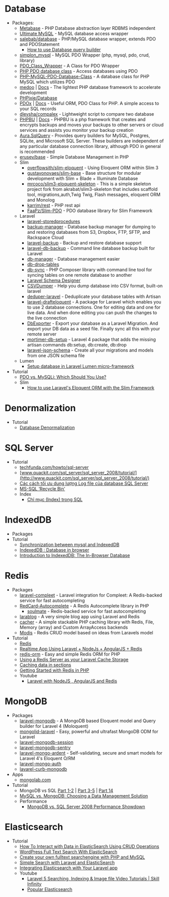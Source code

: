 # Database
* Packages:
    - [Metabase](http://goo.gl/GyXKM9) - PHP Database abstraction layer RDBMS independent
    - [Ultimate MySQL](https://goo.gl/Q3GauF) - MySQL database access wrapper
    - [salebab/database](https://goo.gl/1hjQK1) - PHP/MySQL database wrapper, extends PDO and PDOStatement
        - [How to use Database query builder](https://goo.gl/JHzP9H)
    - [simplon_mysql](https://goo.gl/0kmgK1) - MySQL PDO Wrapper (php, mysql, pdo, crud, library)
    - [PDO_Class_Wrapper](https://goo.gl/4J5puD) - A Class for PDO Wrapper
    - [PHP PDO database class](http://goo.gl/XO51Yn) - Access databases using PDO
    - [PHP-MySQL-PDO-Database-Class](https://goo.gl/SJT5bC) - A database class for PHP MySQL which utilizes PDO
    - [medoo](http://medoo.in/) | [Docs](http://medoo.in/doc) - The lightest PHP database framework to accelerate development
    - [PHPixie/Database](https://goo.gl/Advtx9)
    - [PDOx](https://goo.gl/9nhiei) | [Docs](https://goo.gl/LkGFEL) - Useful ORM, PDO Class for PHP. A simple access to your SQL records
    - [dlevsha/compalex](https://goo.gl/CraCSX) - Lightweight script to compare two database
    - [PHPBU](https://goo.gl/4BFQ2f) | [Docs](http://phpbu.de/) - PHPBU is a php framework that creates and encrypts backups and moves your backups to other servers or cloud services
and assists you monitor your backup creation
    - [Aura.SqlQuery](https://goo.gl/6hvAVu) - Provides query builders for MySQL, Postgres, SQLite, and Microsoft SQL Server. These builders are independent of any particular database connection library, although PDO in general is recommended
    - [erusev/base](https://goo.gl/r7cV0A) - Simple Database Management in PHP
    - Slim
        - [overflowsith/slim-eloquent](https://goo.gl/Gw3DST) - Using Eloquent ORM within Slim 3
        - [gustavonovaes/slim-base](https://goo.gl/toAwfd) - Base structure for modular development with Slim + Blade + Illuminate Database
        - [mrcoco/slim3-eloquent-skeleton](https://goo.gl/WsvIM0) - This is a simple skeleton project fork from akrabat/slim3-skeleton that includes scaffold tool, migrations,auth,Twig Twig, Flash messages, eloquent ORM and Monolog
        - [karrim/rest](https://goo.gl/9mQ3uM) - PHP rest api
        - [FaaPz/Slim-PDO](https://goo.gl/nVDVbu) - PDO database library for Slim Framework
    - Laravel
        - [laravel-storedprocedures](http://goo.gl/I1sjZK)
        - [backup-manager](http://goo.gl/Fb3O1y) - Database backup manager for dumping to and restoring databases from S3, Dropbox, FTP, SFTP, and Rackspace Cloud
        - [laravel-backup](http://goo.gl/CO4Nxy) - Backup and restore database support
        - [laravel-db-backup](http://goo.gl/OewB7y) - Command line database backup built for Laravel
        - [db-manager](http://goo.gl/Vx2Etx) - Database management easier
        - [db-drop-tables](http://goo.gl/CQPy6Q)
        - [db-sync](http://goo.gl/IHBM5D) - PHP Composer library with command line tool for syncing tables on one remote database to another
        - [Laravel Schema Designer](http://laravelsd.com/)
        - [CSVDumper](http://goo.gl/20iZQs) - Help you dump database into CSV format, built-on laravel
        - [deduper-laravel](http://goo.gl/0s90Di) - Deduplicate your database tables with Artisan
        - [laravel-drafteloquent](http://goo.gl/5Bk9qw) - A package for Laravel which enables you to use 2 database connections. One for editing data and one for live data. And when done editing you can push the changes to the live connection
        - [DbExporter](http://goo.gl/bTUEo8) -  Export your database as a Laravel Migration. And export your DB data as a seed file. Finally sync all this with your remote server
        - [mortimer-db-setup](http://goo.gl/1DSP0t) - Laravel 4 package that adds the missing artisan commands db:setup, db:create, db:drop
        - [laravel-json-schema](https://goo.gl/xMeDG9) - Create all your migrations and models from one JSON schema file
    - Lumen
        - [Setup database in Laravel Lumen micro-framework](https://goo.gl/JHD4zf)
* Tutorial
    - [PDO vs. MySQLi: Which Should You Use?](http://goo.gl/zwSHoN)
    - Slim
        - [How to use Laravel's Eloquent ORM with the Slim Framework](http://goo.gl/NEAyjN)
# Denormalization
* Tutorial
    - [Database Denormalization](http://goo.gl/AgbC3U)
# SQL Server
- Tutorial
    - [techfunda.com/howto/sql-server](http://techfunda.com/howto/sql-server)
    - [www.quackit.com/sql_server/sql_server_2008/tutorial/](http://www.quackit.com/sql_server/sql_server_2008/tutorial/)
    - [Các cách tối ưu dung lượng Log file của database SQL Server](http://goo.gl/CzvBBw)
    - [MS-SQL ‘Recycle Bin’](https://goo.gl/yF3gs1)
    - Index
        - [Chỉ mục (Index) trong SQL](https://goo.gl/y1Ytbo)
# IndexedDB
* Packages
* Tutorial
    - [Synchronization between mysql and IndexedDB](http://goo.gl/QCbW7D)
    - [IndexedDB : Database in browser](http://goo.gl/f6gaT5)
    - [Introduction to IndexedDB: The In-Browser Database](http://goo.gl/XMbFUc)
# Redis
* Packages
    - [laravel-compleet](http://goo.gl/Rak5xP) - Laravel integration for Compleet: A Redis-backed service for fast autocompleting
    - [RedCard-Autocomplete](http://goo.gl/i2oORq) - A Redis Autocomplete library in PHP
        - [soulmate](http://goo.gl/ooYVFP) - Redis-backed service for fast autocompleting
    - [larablog](http://goo.gl/ZKESdX) - A very simple blog app using Laravel and Redis
    - [cacher](http://goo.gl/KaVL7B) - A simple stackable PHP caching library with Redis, File, Memory (array) and Custom ArrayAccess backends
    - [Modis](http://goo.gl/9fy9pX) - Redis CRUD model based on ideas from Laravels model
* Tutorial
    - [Redis](http://laravel.com/docs/redis)
    - [Realtime App Using Laravel + NodeJs + AngularJS + Redis](http://goo.gl/YpXp3O)
    - [redis-orm](http://goo.gl/qdxf5J) - Easy and simple Redis ORM for PHP
    - [Using a Redis Server as your Laravel Cache Storage](http://goo.gl/P7FaM4)
    - [Caching data in sections](http://goo.gl/K3bEwT)
    - [Getting Started with Redis in PHP](http://goo.gl/wss0C9)
    - Youtube
        - [Laravel with NodeJS , AngularJS and Redis](http://youtu.be/72jyigt3fH8)
# MongoDB
* Packages
    - [laravel-mongodb](http://goo.gl/4PYJbA) - A MongoDB based Eloquent model and Query builder for Laravel 4 (Moloquent)
    - [mongolid-laravel](http://goo.gl/HycEKz) - Easy, powerful and ultrafast MongoDB ODM for Laravel
    - [laravel-mongodb-session](http://goo.gl/Z5qoEC)
    - [laravel-mongodb-sentry](http://goo.gl/BaP6P9)
    - [laravel-mongo-ardent](http://goo.gl/OOQKW2) - Self-validating, secure and smart models for Laravel 4's Eloquent O/RM
    - [laravel-mongo-auth](http://goo.gl/CtynMr)
    - [lavarel-curb-mongodb](http://goo.gl/MBg5Fg)
* Apps
    - [mongolab.com](https://mongolab.com/)
* Tutorial
    - MongoDB vs SQL [Part 1-2](http://goo.gl/rnmoxn) | [Part 3-5](http://goo.gl/PFWlr3) | [Part 14](http://goo.gl/owORa7)
    - [MySQL vs. MongoDB: Choosing a Data Management Solution](http://goo.gl/osGzk7)
    - Performance
        - [MongoDB vs. SQL Server 2008 Performance Showdown](http://goo.gl/U4Xl46)
# Elasticsearch
* Tutorial
    - [How To Interact with Data in ElasticSearch Using CRUD Operations](http://goo.gl/7C8lGX)
    - [WordPress Full Text Search With ElasticSearch](http://goo.gl/w1Qw6F)
    - [Create your own fulltext searchengine with PHP and MySQL](http://goo.gl/iHi2ix)
    - [Simple Search with Laravel and ElasticSearch](http://goo.gl/U7R3l0)
    - [Integrating Elasticsearch with Your Laravel app](https://goo.gl/9kuhgK)
    - Youtube
        - [Laravel 5 Searching, Indexing & Image file Video Tutorials  | Skill Infinity](http://goo.gl/fzLCES)
        - [Popular Elasticsearch](http://goo.gl/5z14Au)
